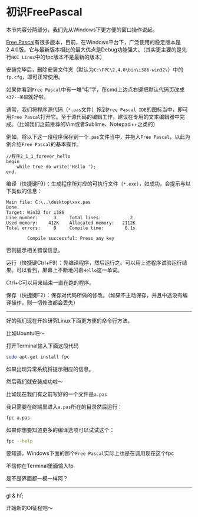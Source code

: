 # 初识FreePascal

本节内容分两部分，我们先从Windows下更方便的窗口操作说起。

[Free Pascal](http://www.freepascal.org/)有很多版本，目前，在Windows平台下，广泛使用的稳定版本是2.4.0版。它与最新版本相比的最大优点是Debug功能强大。（其实更主要的是先行`NOI Linux`中的fpc版本不是最新的版本）

安装完毕后，删除安装文件夹（默认为`C:\FPC\2.4.0\bin\i386-win32\`）中的`fp.cfg`，即可正常使用。

如果你看到`Free Pascal`中有一堆“屯”字，在cmd上边点右键把默认代码页改成`437--美国`就好啦。

通常，我们将程序源代码（`*.pas`文件）拖到`Free Pascal IDE`的图标当中，即可用`Free Pascal`打开它。至于源代码的编辑工作，建议在专用的文本编辑器中完成。（比如我们之前推荐的Vim或者Sublime、Notepad++之类的）

例如，将以下这一段程序保存到一个`.pas`文件当中，并拖入`Free Pascal`，以此为例介绍`Free Pascal`的基本操作。

```delphi
//程序2_1_1_forever_hello
begin
	while true do write('Hello ');
end.
```

编译（快捷键F9）：生成程序所对应的可执行文件（`*.exe`），如成功，会提示与以下类似的信息：

```
Main file: C:\..\desktop\xxx.pas
Done.
Target: Win32 for i386
Line number:      3     Total lines:           2
Used memory:    412K    Allocated memory:   2112K
Total errors:     0     Compile time:        0.1s

        Compile successful: Press any key
```

否则提示相关错误信息。

运行（快捷键Ctrl+F9）：先编译程序，然后运行之。可以用上述程序试验运行结果。可以看到，屏幕上不断地闪着`Hello`这一单词。

Ctrl+C可以用来结束一直在跑的程序。

保存（快捷键F2）：保存对代码所做的修改。（如果不主动保存，并且中途没有编译操作，则一切修改都会丢失）

-------

好的我们现在开始研究Linux下面更方便的命令行方法。

比如Ubuntu吧～

打开Terminal输入下面这段代码

```bash
sudo apt-get install fpc
```

如果出现异常系统将提示相应的信息。

然后我们就安装成功啦～

比如现在我们有之前写好的一个文件是`a.pas`

我只需要在终端里进入`a.pas`所在的目录然后运行：

```bash
fpc a.pas
```
如果你想要知道更多的编译选项可以试试这个：

```bash
fpc --help
```

要知道，Windows下面的那个`Free Pascal`实际上也是在调用现在这个fpc

不信你在Terminal里面输入fp

是不是界面都一模一样阿？

-------

gl & hf;

开始新的OI征程吧～

